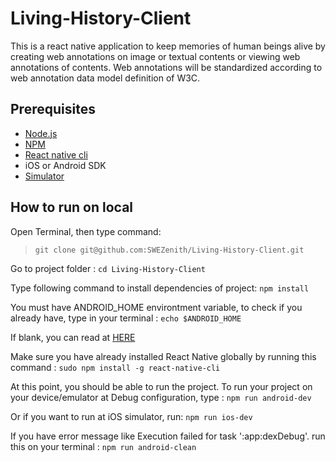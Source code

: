 # Living-History-Client


This is a react native application to keep memories of human beings alive by creating web annotations on image or textual contents or viewing web annotations of contents. Web annotations will be standardized according to web annotation data model definition of W3C.

## Prerequisites

* [Node.js](https://nodejs.org/en/download/)
* [NPM](https://www.npmjs.com/get-npm)
* [React native cli](https://www.npmjs.com/package/react-native-cli)
* iOS or Android SDK
* [Simulator](https://docs.genymotion.com/Content/01_Get_Started/Installation.htm)

## How to run on local

Open Terminal, then type command:

> ```git clone git@github.com:SWEZenith/Living-History-Client.git```

Go to project folder :
```cd Living-History-Client```

Type following command to install dependencies of project:
```npm install```

You must have ANDROID_HOME environtment variable, to check if you already have, type in your terminal :
```echo $ANDROID_HOME```

If blank, you can read at [HERE](https://goo.gl/XSBmwE)

Make sure you have already installed React Native globally by running this command :
```sudo npm install -g react-native-cli```

At this point, you should be able to run the project. To run your project on your device/emulator at Debug configuration, type :
```npm run android-dev```

Or if you want to run at iOS simulator, run:
```npm run ios-dev```

If you have error message like Execution failed for task ':app:dexDebug'. run this on your terminal :
```npm run android-clean```

